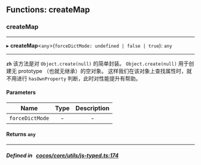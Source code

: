## Functions: createMap

### createMap


___
▸ **createMap**<`any`\>(`forceDictMode: undefined | false | true`): `any`
___


**`zh`** 
该方法是对 `Object.create(null)` 的简单封装。
`Object.create(null)` 用于创建无 prototype （也就无继承）的空对象。
这样我们在该对象上查找属性时，就不用进行 `hasOwnProperty` 判断，此时对性能提升有帮助。




#### Parameters

| Name | Type | Description |
| :------: | :------: | :------: |
| `forceDictMode` | - | - |

#### Returns `any` 
___


##### Defined in &nbsp;   [cocos/core/utils/js-typed.ts:174](https://github.com/cocos-creator/engine/blob/c7bf6b8a9/cocos/core/utils/js-typed.ts#L174)&nbsp;
